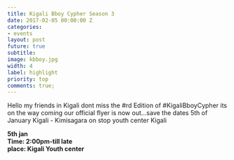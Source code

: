 ```yaml
---
title: Kigali Bboy Cypher Season 3
date: 2017-02-05 00:00:00 Z
categories:
- events
layout: post
future: true
subtitle: 
image: kbboy.jpg
width: 4
label: highlight
priority: top
comments: true;
---
```


Hello my friends in Kigali dont miss the #rd Edition of #KigaliBboyCypher its on the way coming our official flyer is now out...save the dates 5th of January Kigali - Kimisagara on stop youth center Kigali

<strong>5th jan</strong> <br>
<strong>Time:  2:00pm-till late  </strong> <br>
<strong>place: Kigali Youth center</strong>
